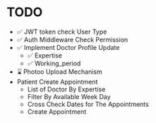 # TODO

- ✅ JWT token check User Type
- ✅ Auth Middleware Check Permission
- ✅ Implement Doctor Profile Update
  - ✅ Expertise
  - ✅ Working_period
- ⌛ Photoo Upload Mechanism
- Patient Create Appointment
  - List of Doctor By Expertise
  - Filter By Available Week Day
  - Cross Check Dates for The Appointments
  - Create Appointment
